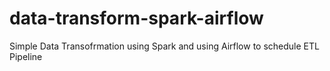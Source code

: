 # data-transform-spark-airflow
 Simple Data Transofrmation using Spark and using Airflow to schedule ETL Pipeline
